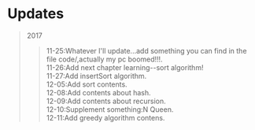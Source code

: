 # Updates

>2017
>>11-25:Whatever I'll update...add something you can find in the file code/,actually my pc boomed!!!.<br>
>>11-26:Add next chapter learning--sort algorithm!<br>
>>11-27:Add insertSort algorithm.<br>
>>12-05:Add sort contents.<br>
>>12-08:Add contents about hash.<br> 
>>12-09:Add contents about recursion.<br>
>>12-10:Supplement something:N Queen.<br>
>>12-11:Add greedy algorithm contens.<br>




